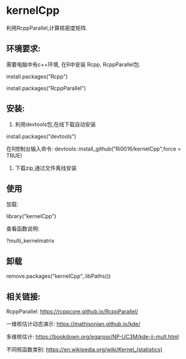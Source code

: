 # kernelCpp

利用RcppParallel,计算核密度矩阵.

## 环境要求:

需要电脑中有c++环境, 在R中安装 Rcpp, RcppParallel包.

install.packages("Rcpp")

install.packages("RcppParallel")

## 安装:

1.  利用devtools包,在线下载自动安装

install.packages("devtools")

在R控制台输入命令: devtools::install_github("Ri0016/kernelCpp",force =
TRUE)

1.  下载zip,通过文件离线安装

## 使用

加载:

library("kernelCpp")


查看函数说明:

?multi_kernelmatrix



## 卸载

remove.packages("kernelCpp",.libPaths())

## 相关链接:

RcppParallel: <https://rcppcore.github.io/RcppParallel/>

一维核估计动态演示: <https://mathisonian.github.io/kde/>

多维核估计: <https://bookdown.org/egarpor/NP-UC3M/kde-ii-mult.html>

不同核函数类别: <https://en.wikipedia.org/wiki/Kernel_(statistics)>
